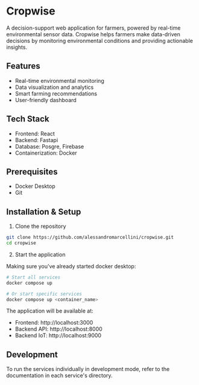 # Cropwise
A decision-support web application for farmers, powered by real-time environmental sensor data. Cropwise helps farmers make data-driven decisions by monitoring environmental conditions and providing actionable insights.

## Features
- Real-time environmental monitoring
- Data visualization and analytics
- Smart farming recommendations
- User-friendly dashboard

## Tech Stack
- Frontend: React
- Backend: Fastapi
- Database: Posgre, Firebase
- Containerization: Docker

## Prerequisites
- Docker Desktop
- Git

## Installation & Setup

1. Clone the repository
```bash
git clone https://github.com/alessandromarcellini/cropwise.git
cd cropwise
```

2. Start the application

Making sure you've already started docker desktop:
```bash
# Start all services
docker compose up

# Or start specific services
docker compose up <container_name>
```

The application will be available at:
- Frontend: http://localhost:3000
- Backend API: http://localhost:8000
- Backend IoT: http://localhost:9000

## Development

To run the services individually in development mode, refer to the documentation in each service's directory.
